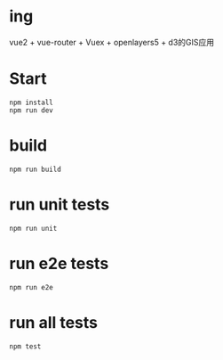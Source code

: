 # ing
vue2 + vue-router + Vuex + openlayers5 + d3的GIS应用
# Start
```
npm install
npm run dev
```
# build
```
npm run build
```
# run unit tests
```
npm run unit
```
# run e2e tests
```
npm run e2e
```
# run all tests
```
npm test
```

